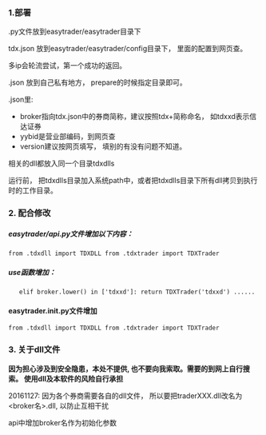 
### 1.部署
.py文件放到easytrader/easytrader目录下

tdx.json 放到easytrader/easytrader/config目录下， 里面的配置到网页查。

多ip会轮流尝试，第一个成功的返回。

<brokder>.json 放到自己私有地方， prepare的时候指定目录即可。

<brokder>.json里: 
  * broker指向tdx.json中的券商简称，建议按照tdx+简称命名， 如tdxxd表示信达证券 
  * yybid是营业部编码，到网页查 
  * version建议按网页填写， 填别的有没有问题不知道。

相关的dll都放入同一个目录tdxdlls

运行前， 把tdxdlls目录加入系统path中，或者把tdxdlls目录下所有dll拷贝到执行时的工作目录。

### 2. 配合修改
##### easytrader/api.py文件增加以下内容：
`from .tdxdll import TDXDLL
from .tdxtrader import TDXTrader
`
##### use函数增加：
`    elif broker.lower() in ['tdxxd']:
        return TDXTrader('tdxxd')
    ......
`
#### easytrader.__init__.py文件增加
`from .tdxdll import TDXDLL
from .tdxtrader import TDXTrader
`
### 3. 关于dll文件
**因为担心涉及到安全隐患，本处不提供, 也不要向我索取。需要的到网上自行搜索。 使用dll及本软件的风险自行承担**


20161127: 
  因为各个券商需要各自的dll文件， 所以要把traderXXX.dll改名为<broker名>.dll, 以防止互相干扰

api中增加broker名作为初始化参数


